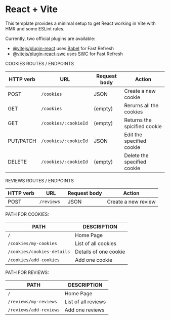 # React + Vite

This template provides a minimal setup to get React working in Vite with HMR and some ESLint rules.

Currently, two official plugins are available:

- [@vitejs/plugin-react](https://github.com/vitejs/vite-plugin-react/blob/main/packages/plugin-react/README.md) uses [Babel](https://babeljs.io/) for Fast Refresh
- [@vitejs/plugin-react-swc](https://github.com/vitejs/vite-plugin-react-swc) uses [SWC](https://swc.rs/) for Fast Refresh




COOKIES ROUTES / ENDPOINTS

| HTTP verb     | URL                  |Request body      | Action                      | 
| ------------- |--------------------  | -----------------|-----------------------------|         
| POST          | `/cookies`           | JSON             |Create a new cookie          |
| GET           | `/cookies `          | (empty)          |Rerurns all the cookies      |
| GET           | `/cookies/:cookieId` | (empty)          |Returns the spicified cookie |
| PUT/PATCH     | `/cookies/:cookieId` | JSON             |Edit the specified cookie    |
| DELETE        | `/cookies/:cookieId `| (empty)          |Delete the specified cookie  |


REVIEWS ROUTES / ENDPOINTS

| HTTP verb     | URL                |Request body      | Action                      | 
| ------------- |--------------------| -----------------|-----------------------------|         
| POST          | `/reviews `        | JSON             |Create a new review          |







PATH FOR COOKIES:

| PATH                      | DESCRIPTION           |
|---------------------------|-----------------------|
| `/`                       | Home Page             |
| `/cookies/my-cookies`     | List of all cookies   |
| `/cookies/cookies-details`| Details of one cookie |
| `/cookies/add-cookies`    | Add one cookie        |


PATH FOR REVIEWS:

| PATH                      | DESCRIPTION           |
|----------------------     |--------------------   |
| `/`                       | Home Page             |
| `/reviews/my-reviews`     | List of all reviews   |
| `/reviews/add-reviews`    | Add one reviews       |